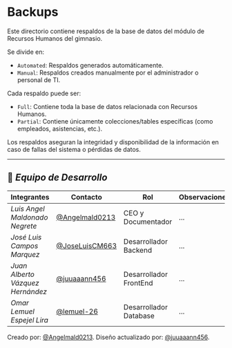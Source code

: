 # Backups

Este directorio contiene respaldos de la base de datos del módulo de Recursos Humanos del gimnasio.

Se divide en:
- `Automated`: Respaldos generados automáticamente.
- `Manual`: Respaldos creados manualmente por el administrador o personal de TI.

Cada respaldo puede ser:
- `Full`: Contiene toda la base de datos relacionada con Recursos Humanos.
- `Partial`: Contiene únicamente colecciones/tables específicas (como empleados, asistencias, etc.).

Los respaldos aseguran la integridad y disponibilidad de la información en caso de fallas del sistema o pérdidas de datos.

---

## 👥 *Equipo de Desarrollo*

| Integrantes                   | Contacto                                                   | Rol                      | Observaciones |
| ----------------------------- | ---------------------------------------------------------- | ------------------------ | ------------- |
| *Luis Angel Maldonado Negrete*    | [@Angelmald0213](https://github.com/Angelmald0213)                     | CEO y Documentador | ...           |
| *José Luis Campos Marquez* | [@JoseLuisCM663](https://github.com/JoseLuisCM663)             | Desarrollador Backend             | ...           |
| *Juan Alberto Vázquez Hernández*   | [@juuaaann456](https://github.com/MRVargas19)               | Desarrollador FrontEnd             | ...           |
| *Omar Lemuel Espejel Lira* | [@lemuel-26](https://github.com/lemuel-26) | Desarrollador Database   | ...           |


Creado por: [@Angelmald0213](https://github.com/Angelmald0213).
Diseño actualizado por: [@juuaaann456](https://github.com/juuaaann456). 

